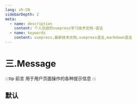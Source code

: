 ```yaml
---
lang: zh-CN
sidebarDepth: 2
meta:
  - name: description
    content: 个人总结的vuepress学习技术文档-语法
  - name: keywords
    content: vuepress,最新技术文档,vuepress语法,markdown语法
---
```


# 三.Message

:::tip 前言
用于用户页面操作的各种提示信息
:::

## 默认

<preview path="./message-default.vue"></preview>
